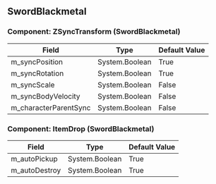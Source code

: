 ## SwordBlackmetal

### Component: ZSyncTransform (SwordBlackmetal)

|Field|Type|Default Value|
|-----|----|-------------|
|m_syncPosition|System.Boolean|True|
|m_syncRotation|System.Boolean|True|
|m_syncScale|System.Boolean|False|
|m_syncBodyVelocity|System.Boolean|False|
|m_characterParentSync|System.Boolean|False|

### Component: ItemDrop (SwordBlackmetal)

|Field|Type|Default Value|
|-----|----|-------------|
|m_autoPickup|System.Boolean|True|
|m_autoDestroy|System.Boolean|True|

